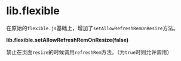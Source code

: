 # lib.flexible

在原始的`flexible.js`基础上，增加了`setAllowRefreshRemOnResize`方法。

**lib.flexible.setAllowRefreshRemOnResize(false)**

禁止在页面`resize`的时候调用`refreshRem`方法。（为`true`时则允许调用）